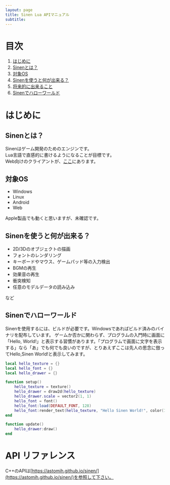 ```yaml
---
layout: page
title: Sinen Lua APIマニュアル
subtitle: 
---
```

# 目次
1. [はじめに](#1)
2. [Sinenとは？](#2)
3. [対象OS](#3)
4. [Sinenを使うと何が出来る？](#4)
5. [将来的に出来ること](#5)
6. [Sinenでハローワールド](#6)
  
<a id="1"></a>  
  
# はじめに
<a id="2"></a>

## Sinenとは？
Sinenはゲーム開発のためのエンジンです。  
Lua言語で直感的に書けるようになることが目標です。  
Web向けのクライアントが、[ここ](https://astomih.github.io/sinen_app/)にあります。
<a id="3"></a>
  
## 対象OS
- Windows
- Linux
- Android
- Web  
  
Apple製品でも動くと思いますが、未確認です。
  
<a id="4"></a>
  
## Sinenを使うと何が出来る？
- 2D/3Dのオブジェクトの描画
- フォントのレンダリング
- キーボードやマウス、ゲームパッド等の入力検出
- BGMの再生
- 効果音の再生  
- 衝突検知
- 任意のモデルデータの読み込み
  
など
<a id="6"></a>

## Sinenでハローワールド
Sinenを使用するには、ビルドが必要です。Windowsであればビルド済みのバイナリを配布しています。
ゲームか否かに関わらず、プログラムの入門時に画面に「Hello, World!」と表示する習慣があります。「プログラムで画面に文字を表示する」なら「あ」でも何でも良いのですが、とりあえずここは先人の思念に倣ってHello,Sinen World!と表示してみます。  
``` lua
local hello_texture = {}
local hello_font = {}
local hello_drawer = {}

function setup()
	hello_texture = texture()
	hello_drawer = draw2d(hello_texture)
	hello_drawer.scale = vector2(1, 1)
	hello_font = font()
	hello_font:load(DEFAULT_FONT, 128)
	hello_font:render_text(hello_texture, "Hello Sinen World!", color(1, 1, 1, 1))
end

function update() 
	hello_drawer:draw()
end
```
# API リファレンス
C++のAPIは[https://astomih.github.io/sinen/](https://astomih.github.io/sinen/)を参照して下さい。

